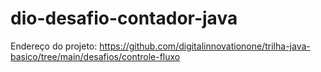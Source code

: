 # dio-desafio-contador-java
Endereço do projeto: https://github.com/digitalinnovationone/trilha-java-basico/tree/main/desafios/controle-fluxo
